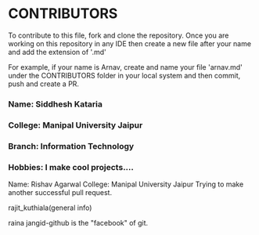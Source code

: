 # CONTRIBUTORS

To contribute to this file, fork and clone the repository. Once you are working on this repository in any IDE then create a new file after your name and add the extension of '.md'

For example, if your name is Arnav, create and name your file 'arnav.md' under the CONTRIBUTORS folder in your local system and then commit, push and create a PR. 


### Name: **Siddhesh Kataria**

### College: **Manipal University Jaipur**

### Branch: **Information Technology** 

### Hobbies: I make cool projects....


Name: Rishav Agarwal
College: Manipal University Jaipur
Trying to make another successful pull request.

rajit_kuthiala(general info)

raina jangid-github is the "facebook" of git.


